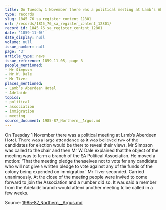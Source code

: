 ```yaml
---
title: On Tuesday 1 November there was a political meeting at Lamb’s Aberdeen Hotel.
type: records
slug: 1845_76_sa_register_content_12801
url: /records/1845_76_sa_register_content_12801/
record_id: 1845_76_sa_register_content_12801
date: '1859-11-05'
date_display: null
volume: null
issue_number: null
page: '3'
article_type: news
issue_reference: 1859-11-05, page 3
people_mentioned:
- Mr Simpson
- Mr W. Dale
- Mr Tiver
places_mentioned:
- Lamb’s Aberdeen Hotel
- Adelaide
topics:
- political
- association
- immigration
- meeting
source_document: 1985-87_Northern__Argus.md
---
```


On Tuesday 1 November there was a political meeting at Lamb’s Aberdeen Hotel.  There was a large attendance as it was believed two of the candidates for election would be there to reveal their views.  Mr Simpson was called to the chair and then Mr W. Dale explained that the object of the meeting was to form a branch of the SA Political Association.   He moved a motion: ‘That the meeting pledge themselves not to vote for any candidate who will not give a written pledge to vote against any of the funds of the colony being expended on immigration.’  Mr Tiver seconded.  Carried unanimously.  At the close of the meeting people were invited to come forward to join the Association and a number did so.  It was said a member from the Adelaide branch would attend another meeting to be called in a few weeks.

Source: [1985-87_Northern__Argus.md](/downloads/markdown/1985-87_Northern__Argus.md)
